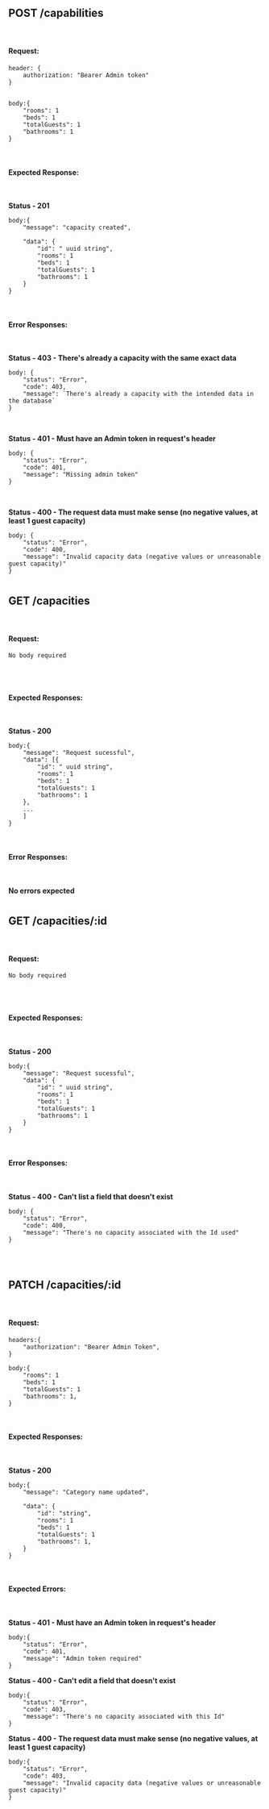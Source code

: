 ## POST /capabilities

<br>

#### Request:

```
header: {
    authorization: "Bearer Admin token"
}

```

```

body:{
    "rooms": 1
    "beds": 1
    "totalGuests": 1
    "bathrooms": 1
}
```

<br>

#### Expected Response:

<br>

**Status - 201**

```
body:{
    "message": "capacity created",

    "data": {
        "id": " uuid string",
        "rooms": 1
        "beds": 1
        "totalGuests": 1
        "bathrooms": 1
    }
}
```

<br>

#### Error Responses:

<br>

**Status - 403 - There's already a capacity with the same exact data**

```
body: {
    "status": "Error",
    "code": 403,
    "message": `There's already a capacity with the intended data in the database`
}
```

<br>

**Status - 401 - Must have an Admin token in request's header**

```
body: {
    "status": "Error",
    "code": 401,
    "message": "Missing admin token"
}
```

<br>

**Status - 400 - The request data must make sense (no negative values, at least 1 guest capacity)**

```
body: {
    "status": "Error",
    "code": 400,
    "message": "Invalid capacity data (negative values or unreasonable guest capacity)"
}
```

#

## GET /capacities

<br>

#### Request:

```
No body required
```

<br>
<br>

#### Expected Responses:

<br>

**Status - 200**

```
body:{
    "message": "Request sucessful",
    "data": [{
        "id": " uuid string",
        "rooms": 1
        "beds": 1
        "totalGuests": 1
        "bathrooms": 1
    },
    ...
    ]
}
```

<br>

#### Error Responses:

<br>

**No errors expected**

#

## GET /capacities/:id

<br>

#### Request:

```
No body required
```

<br>
<br>

#### Expected Responses:

<br>

**Status - 200**

```
body:{
    "message": "Request sucessful",
    "data": {
        "id": " uuid string",
        "rooms": 1
        "beds": 1
        "totalGuests": 1
        "bathrooms": 1
    }
}
```

<br>

#### Error Responses:

<br>

**Status - 400 - Can't list a field that doesn't exist**

```
body: {
    "status": "Error",
    "code": 400,
    "message": "There's no capacity associated with the Id used"
}
```

<br>

#

## PATCH /capacities/:id

<br>

#### Request:

```
headers:{
    "authorization": "Bearer Admin Token",
}
```

```
body:{
    "rooms": 1
    "beds": 1
    "totalGuests": 1
    "bathrooms": 1,
}
```

<br>

#### Expected Responses:

<br>

**Status - 200**

```
body:{
    "message": "Category name updated",

    "data": {
        "id": "string",
        "rooms": 1
        "beds": 1
        "totalGuests": 1
        "bathrooms": 1,
    }
}
```

<br>

#### Expected Errors:

<br>

**Status - 401 - Must have an Admin token in request's header**

```
body:{
    "status": "Error",
    "code": 401,
    "message": "Admin token required"
}
```

**Status - 400 - Can't edit a field that doesn't exist**

```
body:{
    "status": "Error",
    "code": 403,
    "message": "There's no capacity associated with this Id"
}
```

**Status - 400 - The request data must make sense (no negative values, at least 1 guest capacity)**

```
body:{
    "status": "Error",
    "code": 403,
    "message": "Invalid capacity data (negative values or unreasonable guest capacity)"
}
```
